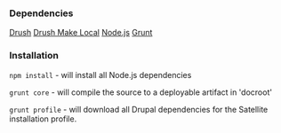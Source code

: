 ### Dependencies
[Drush](https://github.com/drush-ops/drush)
[Drush Make Local](https://www.drupal.org/project/make_local)
[Node.js](http://nodejs.org/)
[Grunt](http://gruntjs.com/)

### Installation
`npm install` - will install all Node.js dependencies

`grunt core` - will compile the source to a deployable artifact in 'docroot'

`grunt profile` - will download all Drupal dependencies for the Satellite installation profile.
